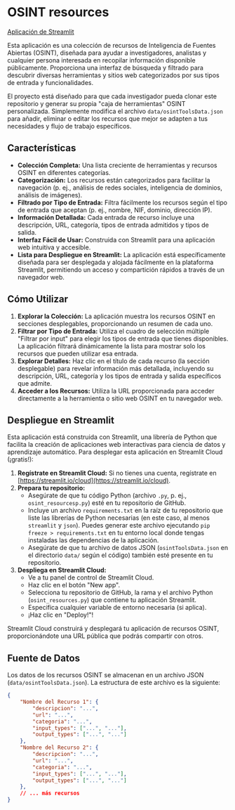 # OSINT resources

[Aplicación de Streamlit](https://osint-resources-kov6wvhpmx2azxz68bazjf.streamlit.app/)

Esta aplicación es una colección de recursos de Inteligencia de Fuentes Abiertas (OSINT), diseñada para ayudar a investigadores, analistas y cualquier persona interesada en recopilar información disponible públicamente. Proporciona una interfaz de búsqueda y filtrado para descubrir diversas herramientas y sitios web categorizados por sus tipos de entrada y funcionalidades.

El proyecto está diseñado para que cada investigador pueda clonar este repositorio y generar su propia "caja de herramientas" OSINT personalizada. Simplemente modifica el archivo `data/osintToolsData.json` para añadir, eliminar o editar los recursos que mejor se adapten a tus necesidades y flujo de trabajo específicos.

## Características

* **Colección Completa:** Una lista creciente de herramientas y recursos OSINT en diferentes categorías.
* **Categorización:** Los recursos están categorizados para facilitar la navegación (p. ej., análisis de redes sociales, inteligencia de dominios, análisis de imágenes).
* **Filtrado por Tipo de Entrada:** Filtra fácilmente los recursos según el tipo de entrada que aceptan (p. ej., nombre, NIF, dominio, dirección IP).
* **Información Detallada:** Cada entrada de recurso incluye una descripción, URL, categoría, tipos de entrada admitidos y tipos de salida.
* **Interfaz Fácil de Usar:** Construida con Streamlit para una aplicación web intuitiva y accesible.
* **Lista para Despliegue en Streamlit:** La aplicación está específicamente diseñada para ser desplegada y alojada fácilmente en la plataforma Streamlit, permitiendo un acceso y compartición rápidos a través de un navegador web.

## Cómo Utilizar

1.  **Explorar la Colección:** La aplicación muestra los recursos OSINT en secciones desplegables, proporcionando un resumen de cada uno.
2.  **Filtrar por Tipo de Entrada:** Utiliza el cuadro de selección múltiple "Filtrar por input" para elegir los tipos de entrada que tienes disponibles. La aplicación filtrará dinámicamente la lista para mostrar solo los recursos que pueden utilizar esa entrada.
3.  **Explorar Detalles:** Haz clic en el título de cada recurso (la sección desplegable) para revelar información más detallada, incluyendo su descripción, URL, categoría y los tipos de entrada y salida específicos que admite.
4.  **Acceder a los Recursos:** Utiliza la URL proporcionada para acceder directamente a la herramienta o sitio web OSINT en tu navegador web.

## Despliegue en Streamlit

Esta aplicación está construida con Streamlit, una librería de Python que facilita la creación de aplicaciones web interactivas para ciencia de datos y aprendizaje automático. Para desplegar esta aplicación en Streamlit Cloud (¡gratis!):

1.  **Regístrate en Streamlit Cloud:** Si no tienes una cuenta, regístrate en [https://streamlit.io/cloud](https://streamlit.io/cloud).
2.  **Prepara tu repositorio:**
    * Asegúrate de que tu código Python (archivo `.py`, p. ej., `osint_resourcesp.py`) esté en tu repositorio de GitHub.
    * Incluye un archivo `requirements.txt` en la raíz de tu repositorio que liste las librerías de Python necesarias (en este caso, al menos `streamlit` y `json`). Puedes generar este archivo ejecutando `pip freeze > requirements.txt` en tu entorno local donde tengas instaladas las dependencias de la aplicación.
    * Asegúrate de que tu archivo de datos JSON (`osintToolsData.json` en el directorio `data/` según el código) también esté presente en tu repositorio.
3.  **Despliega en Streamlit Cloud:**
    * Ve a tu panel de control de Streamlit Cloud.
    * Haz clic en el botón "New app".
    * Selecciona tu repositorio de GitHub, la rama y el archivo Python (`osint_resources.py`) que contiene tu aplicación Streamlit.
    * Especifica cualquier variable de entorno necesaria (si aplica).
    * ¡Haz clic en "Deploy!"!

Streamlit Cloud construirá y desplegará tu aplicación de recursos OSINT, proporcionándote una URL pública que podrás compartir con otros.

## Fuente de Datos

Los datos de los recursos OSINT se almacenan en un archivo JSON (`data/osintToolsData.json`). La estructura de este archivo es la siguiente:

```json
{
    "Nombre del Recurso 1": {
        "descripcion": "...",
        "url": "...",
        "categoria": "...",
        "input_types": ["...", "..."],
        "output_types": ["...", "..."]
    },
    "Nombre del Recurso 2": {
        "descripcion": "...",
        "url": "...",
        "categoria": "...",
        "input_types": ["...", "..."],
        "output_types": ["...", "..."]
    },
    // ... más recursos
}
